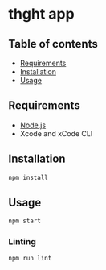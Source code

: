 # thght app

## Table of contents

- [Requirements](#requirements)
- [Installation](#installation)
- [Usage](#usage)

## Requirements

- [Node.js](https://nodejs.org)
- Xcode and xCode CLI

## Installation

```bash
npm install
```

## Usage

```bash
npm start
```

### Linting

```bash
npm run lint
```
